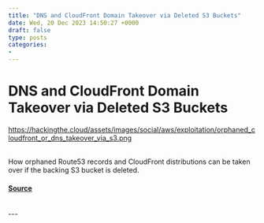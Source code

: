 ```yaml
---
title: "DNS and CloudFront Domain Takeover via Deleted S3 Buckets"
date: Wed, 20 Dec 2023 14:50:27 +0000
draft: false
type: posts
categories: 
- 
---
```

# DNS and CloudFront Domain Takeover via Deleted S3 Buckets
https://hackingthe.cloud/assets/images/social/aws/exploitation/orphaned_cloudfront_or_dns_takeover_via_s3.png
<br/>

<br/>
How orphaned Route53 records and CloudFront distributions can be taken over if the backing S3 bucket is deleted.

#### [Source](https://hackingthe.cloud/aws/exploitation/orphaned_cloudfront_or_dns_takeover_via_s3/)

<br/>
---
